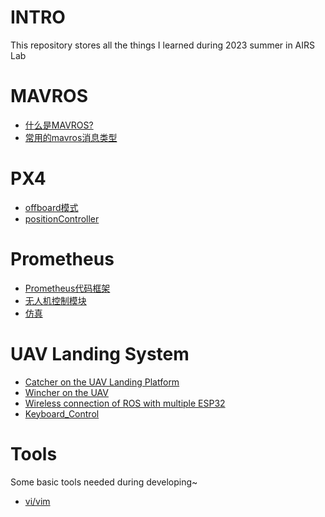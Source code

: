 # INTRO
This repository stores all the things I learned during 2023 summer in AIRS Lab

# MAVROS

- [什么是MAVROS?](https://github.com/Travis-ovo/UAV/blob/50af33f1c8879b057cac6377f567f5dc0cb87428/MAVROS/README.md)
- [常用的mavros消息类型](https://github.com/Travis-ovo/UAV/blob/50af33f1c8879b057cac6377f567f5dc0cb87428/MAVROS/%E5%B8%B8%E7%94%A8%E7%9A%84mavros%E6%B6%88%E6%81%AF%E7%B1%BB%E5%9E%8B.md)

# PX4
- [offboard模式](https://github.com/Travis-ovo/UAV/blob/1d583cfef0c9566165dc2fa7bc6a2ee9da84aac0/PX4/Offboard%E6%A8%A1%E5%BC%8F.md)
- [positionController](https://github.com/Travis-ovo/UAV/blob/1d583cfef0c9566165dc2fa7bc6a2ee9da84aac0/PX4/positionController.md)

  

# Prometheus
- [Prometheus代码框架](https://github.com/Travis-ovo/UAV/blob/f7f44b3caa62170d22400959a427c20302fb758d/Prometheus/README.md)
- [无人机控制模块](https://github.com/Travis-ovo/UAV/blob/f7f44b3caa62170d22400959a427c20302fb758d/Prometheus/%E6%97%A0%E4%BA%BA%E6%9C%BA%E6%8E%A7%E5%88%B6%E6%A8%A1%E5%9D%97.md)
- [仿真](https://github.com/Travis-ovo/UAV/blob/f7f44b3caa62170d22400959a427c20302fb758d/Prometheus/Simulation.md)

# UAV Landing System
- [Catcher on the UAV Landing Platform](https://github.com/Travis-ovo/UAV/blob/1049a85ff3744c3157b1c68b36449a2130d7fbec/UAV%20Landing%20System/Catcher%20on%20the%20UAV%20Landing%20Platform.md)
- [Wincher on the UAV](https://github.com/Travis-ovo/UAV/blob/1049a85ff3744c3157b1c68b36449a2130d7fbec/UAV%20Landing%20System/Wincher%20on%20the%20UAV.md)
- [Wireless connection of ROS with multiple ESP32](https://github.com/Travis-ovo/UAV/blob/1049a85ff3744c3157b1c68b36449a2130d7fbec/UAV%20Landing%20System/Wireless%20connection%20of%20ROS%20with%20multiple%20ESP32.md)
- [Keyboard_Control](https://github.com/Travis-ovo/UAV/blob/1049a85ff3744c3157b1c68b36449a2130d7fbec/UAV%20Landing%20System/Keyboard_Control.md)

# Tools
Some basic tools needed during developing~
- [vi/vim](https://github.com/Travis-ovo/UAV/blob/19a525d0e33084730ba50a3dc3b7cc126c95e7f4/tools/vi%26vim%E7%AE%80%E6%98%93%E6%95%99%E7%A8%8B.md)
